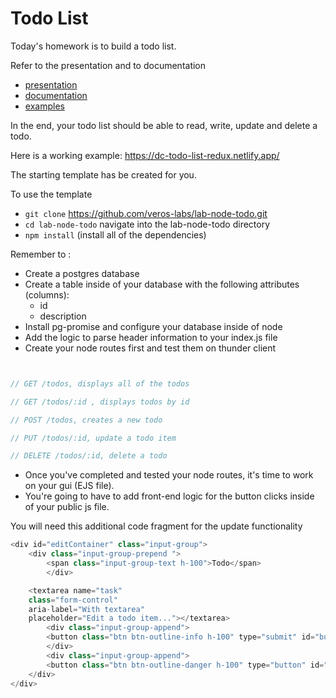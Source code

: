 
# Todo List

Today's homework is to build a todo list.

Refer to the presentation and to documentation
- [presentation](https://dc-web2.onrender.com/p2/Postgres/PGPromise.html#1)
- [documentation](http://vitaly-t.github.io/pg-promise/index.html)
- [examples](https://github.com/vitaly-t/pg-promise/wiki/Learn-by-Example)

In the end, your todo list should be able to read, write, update and delete a todo.


Here is a working example: https://dc-todo-list-redux.netlify.app/


The starting template has be created for you.

To use the template 
- `git clone` https://github.com/veros-labs/lab-node-todo.git 
- `cd lab-node-todo` navigate into the lab-node-todo directory
- `npm install` (install all of the dependencies)

Remember to :

- Create a postgres database
- Create a table inside of your database with the following attributes (columns):
    - id
    - description
- Install pg-promise and configure your database inside of node
- Add the logic to parse header information to your index.js file
- Create your node routes first and test them on thunder client

```js


// GET /todos, displays all of the todos

// GET /todos/:id , displays todos by id

// POST /todos, creates a new todo

// PUT /todos/:id, update a todo item

// DELETE /todos/:id, delete a todo

```

- Once you've completed and tested your node routes, it's time to work on your gui (EJS file).
- You're going to have to add front-end logic for the button clicks inside of your public js file.


You will need this additional code fragment for the update functionality

```js 
<div id="editContainer" class="input-group">
    <div class="input-group-prepend ">
        <span class="input-group-text h-100">Todo</span>
        </div>

    <textarea name="task" 
    class="form-control" 
    aria-label="With textarea"
    placeholder="Edit a todo item..."></textarea>
        <div class="input-group-append">
        <button class="btn btn-outline-info h-100" type="submit" id="button-addon2">Edit</button>
        </div>
        <div class="input-group-append">
        <button class="btn btn-outline-danger h-100" type="button" id="button-addon2">Cancel</button>
    </div>
</div>

```

